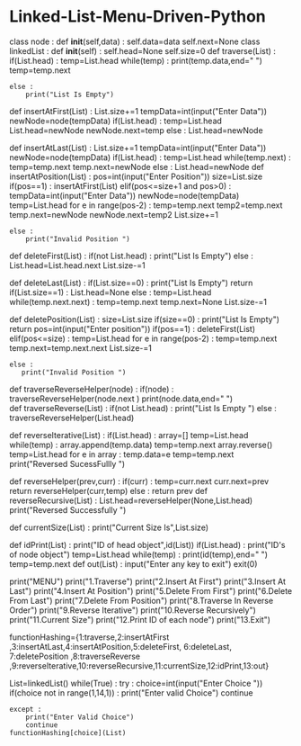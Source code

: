 # Linked-List-Menu-Driven-Python
class node :
    def __init__(self,data)  :
        self.data=data
        self.next=None
class linkedList  :
    def __init__(self)   :
        self.head=None
        self.size=0
def traverse(List) :
    if(List.head) :
        temp=List.head
        while(temp) :
            print(temp.data,end=" ")
            temp=temp.next

    else :
        print("List Is Empty")
        

def insertAtFirst(List) :
     List.size+=1
     tempData=int(input("Enter Data"))
     newNode=node(tempData)
     if(List.head) :
         temp=List.head
         List.head=newNode
         newNode.next=temp
     else :
         List.head=newNode
         
def insertAtLast(List) :
    List.size+=1
    tempData=int(input("Enter Data"))
    newNode=node(tempData)
    if(List.head)  :
        temp=List.head
        while(temp.next)  :
            temp=temp.next
        temp.next=newNode
    else :
        List.head=newNode
def insertAtPosition(List) :
    pos=int(input("Enter Position"))
    size=List.size
    if(pos==1) :
        insertAtFirst(List)
    elif(pos<=size+1  and pos>0)  :
           tempData=int(input("Enter Data"))
           newNode=node(tempData)
           temp=List.head
           for e in range(pos-2) :
               temp=temp.next
           temp2=temp.next
           temp.next=newNode
           newNode.next=temp2
           List.size+=1
               
    else :
        print("Invalid Position ")
        

def deleteFirst(List) :
    if(not List.head) :
        print("List Is Empty")
    else :
        List.head=List.head.next
        List.size-=1
        


def deleteLast(List) :
    if(List.size==0) :
        print("List Is Empty")
        return 
    if(List.size==1) :
        List.head=None
    else :
        temp=List.head
        while(temp.next.next) :
            temp=temp.next
        temp.next=None
    List.size-=1
        

def deletePosition(List) :
    size=List.size
    if(size==0)  :
        print("List Is Empty")
        return 
    pos=int(input("Enter position"))
    if(pos==1) :
        deleteFirst(List)
    elif(pos<=size) :
        temp=List.head
        for e in range(pos-2) :
            temp=temp.next
        temp.next=temp.next.next
        List.size-=1
        
    else :
       print("Invalid Position ")

def    traverseReverseHelper(node)    :
    if(node)   :
            traverseReverseHelper(node.next )
            print(node.data,end=" ")      
def traverseReverse(List) :
    if(not List.head)  :
        print("List Is Empty ")
    else :
        traverseReverseHelper(List.head)

def reverseIterative(List)  :
    if(List.head)  :
        array=[]
        temp=List.head
        while(temp)  :
            array.append(temp.data)
            temp=temp.next
        array.reverse()
        temp=List.head
        for e in array :
            temp.data=e
            temp=temp.next
    print("Reversed SucessFullly ")
            
def  reverseHelper(prev,curr) :
     if(curr) :
         temp=curr.next
         curr.next=prev
         return reverseHelper(curr,temp)
     else :
        return prev
def reverseRecursive(List)  :
    List.head=reverseHelper(None,List.head)
    print("Reversed Successfully ")



    
def  currentSize(List)  :
    print("Current Size Is",List.size)


def idPrint(List) :
    print("ID of head object",id(List))
    if(List.head) :
        print("ID's of node object")
        temp=List.head
        while(temp) :
            print(id(temp),end=" ")
            temp=temp.next
def out(List) :
    input("Enter any key to exit")
    exit(0)

print("MENU")
print("1.Traverse")
print("2.Insert At First")
print("3.Insert At Last")
print("4.Insert At Position")
print("5.Delete From First")
print("6.Delete From Last")
print("7.Delete From Position")
print("8.Traverse In Reverse Order")
print("9.Reverse Iterative")
print("10.Reverse Recursively")
print("11.Current Size")
print("12.Print ID of each node")
print("13.Exit")

functionHashing={1:traverse,2:insertAtFirst ,3:insertAtLast,4:insertAtPosition,5:deleteFirst,
                 6:deleteLast,  7:deletePosition ,8:traverseReverse ,9:reverseIterative,10:reverseRecursive,11:currentSize,12:idPrint,13:out}


List=linkedList()
while(True)  :
    try :
      choice=int(input("Enter Choice "))
      if(choice  not in range(1,14,1)) :
          print("Enter valid Choice")
          continue
          
    except :
        print("Enter Valid Choice")
        continue
    functionHashing[choice](List)
